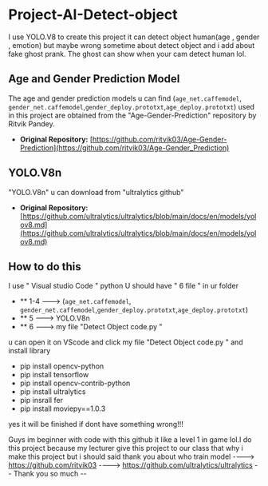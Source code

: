 # Project-AI-Detect-object
I use YOLO.V8 to create this project it can detect object human(age , gender , emotion) but maybe wrong sometime about detect object and i add about fake ghost prank. The ghost can show when your cam detect human lol.

## Age and Gender Prediction Model

The age and gender prediction models u can find (`age_net.caffemodel`, `gender_net.caffemodel`,`gender_deploy.prototxt`,`age_deploy.prototxt`) used in this project are obtained from the "Age-Gender-Prediction" repository by Ritvik Pandey.
* **Original Repository:** [https://github.com/ritvik03/Age-Gender-Prediction](https://github.com/ritvik03/Age-Gender_Prediction)

## YOLO.V8n

"YOLO.V8n" u can download from "ultralytics github"
* **Original Repository:** [https://github.com/ultralytics/ultralytics/blob/main/docs/en/models/yolov8.md](https://github.com/ultralytics/ultralytics/blob/main/docs/en/models/yolov8.md)


## How to do this 
I use " Visual studio Code " python
U should have "  6 file "  in ur folder  
* ** 1-4  --->  (`age_net.caffemodel`, `gender_net.caffemodel`,`gender_deploy.prototxt`,`age_deploy.prototxt`)
* ** 5    --->  YOLO.V8n 
* ** 6    ---> my file "Detect Object code.py "

u can open it on VScode and click my file "Detect Object code.py "
and install library 

*  pip install opencv-python
*  pip install tensorflow
*  pip install opencv-contrib-python
*  pip install ultralytics
*  pip insrall fer
*  pip install moviepy==1.0.3

yes it will be finished if dont have something wrong!!!
    
Guys im beginner with code with this github it like a level 1 in game lol.I do this project because my lecturer give this project to our class that why i make this project
but i should said thank you about who train model 
  ----> https://github.com/ritvik03 
  ----> https://github.com/ultralytics/ultralytics
  -- Thank you so much --
